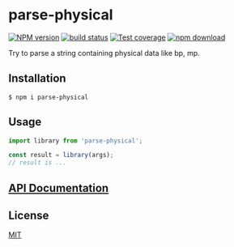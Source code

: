 # parse-physical

[![NPM version][npm-image]][npm-url]
[![build status][ci-image]][ci-url]
[![Test coverage][codecov-image]][codecov-url]
[![npm download][download-image]][download-url]

Try to parse a string containing physical data like bp, mp.

## Installation

`$ npm i parse-physical`

## Usage

```js
import library from 'parse-physical';

const result = library(args);
// result is ...
```

## [API Documentation](https://cheminfo.github.io/parse-physical/)

## License

[MIT](./LICENSE)

[npm-image]: https://img.shields.io/npm/v/parse-physical.svg
[npm-url]: https://www.npmjs.com/package/parse-physical
[ci-image]: https://github.com/cheminfo/parse-physical/workflows/Node.js%20CI/badge.svg?branch=master
[ci-url]: https://github.com/cheminfo/parse-physical/actions?query=workflow%3A%22Node.js+CI%22
[codecov-image]: https://img.shields.io/codecov/c/github/cheminfo/parse-physical.svg
[codecov-url]: https://codecov.io/gh/cheminfo/parse-physical
[download-image]: https://img.shields.io/npm/dm/parse-physical.svg
[download-url]: https://www.npmjs.com/package/parse-physical
